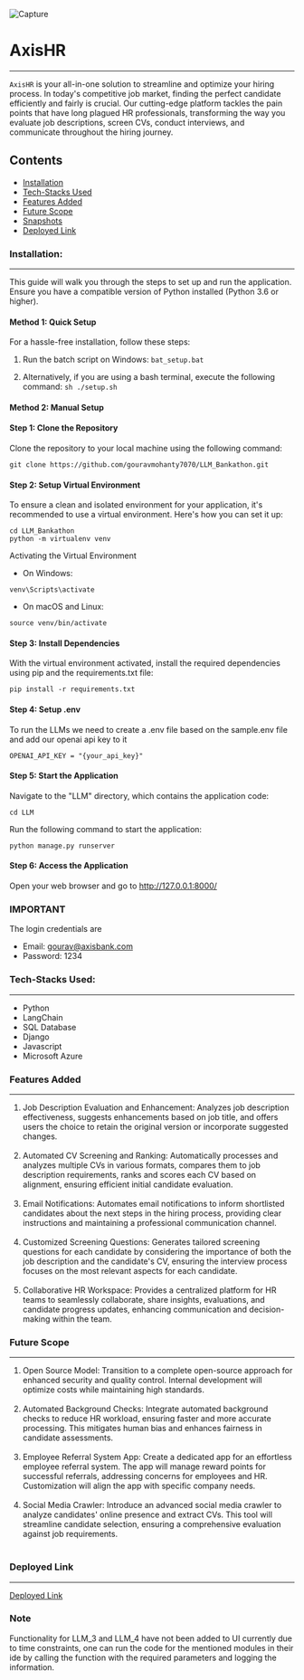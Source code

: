 ![Capture](https://res.cloudinary.com/dhhax6yae/image/upload/v1691668693/Screenshot_2023-08-10_at_5.23.53_PM_u9qny4.png)

# AxisHR
---

`AxisHR` is your all-in-one solution to streamline and optimize your hiring process. In today's competitive job market, finding the perfect candidate efficiently and fairly is crucial. Our cutting-edge platform tackles the pain points that have long plagued HR professionals, transforming the way you evaluate job descriptions, screen CVs, conduct interviews, and communicate throughout the hiring journey.

Contents
---

* [Installation](#installation)
* [Tech-Stacks Used](#tech-stacks-used)
* [Features Added](#features-added)
* [Future Scope](#future-scope)
* [Snapshots](#snapshots)
* [Deployed Link](#deployed-link)

### Installation:
---
This guide will walk you through the steps to set up and run the application. Ensure you have a compatible version of Python installed (Python 3.6 or higher).

#### Method 1: Quick Setup
For a hassle-free installation, follow these steps:
1. Run the batch script on Windows:
```bat_setup.bat ```

2. Alternatively, if you are using a bash terminal, execute the following command:
```sh ./setup.sh```

#### Method 2: Manual Setup

#### Step 1: Clone the Repository

Clone the repository to your local machine using the following command:

```
git clone https://github.com/gouravmohanty7070/LLM_Bankathon.git
```


#### Step 2: Setup Virtual Environment

To ensure a clean and isolated environment for your application, it's recommended to use a virtual environment. Here's how you can set it up:

```
cd LLM_Bankathon
python -m virtualenv venv
```
Activating the Virtual Environment
- On Windows:
```
venv\Scripts\activate
```

- On macOS and Linux:

```
source venv/bin/activate
```

#### Step 3: Install Dependencies
With the virtual environment activated, install the required dependencies using pip and the requirements.txt file:
```
pip install -r requirements.txt
```
#### Step 4: Setup .env
To run the LLMs we need to create a .env file based on the sample.env file and add our openai api key to it 

```
OPENAI_API_KEY = "{your_api_key}"
```

#### Step 5: Start the Application
Navigate to the "LLM" directory, which contains the application code:
```
cd LLM
```

Run the following command to start the application:
```
python manage.py runserver
```

#### Step 6: Access the Application
Open your web browser and go to http://127.0.0.1:8000/ 

### IMPORTANT
The login credentials are 
- Email: gourav@axisbank.com
- Password: 1234

### Tech-Stacks Used:
---

- Python
- LangChain
- SQL Database
- Django
- Javascript
- Microsoft Azure

### Features Added
---
<ol>
<li>Job Description Evaluation and Enhancement:
Analyzes job description effectiveness, suggests enhancements based on job title, and offers users the choice to retain the original version or incorporate suggested changes.
</li></br>
<li>Automated CV Screening and Ranking:
Automatically processes and analyzes multiple CVs in various formats, compares them to job description requirements, ranks and scores each CV based on alignment, ensuring efficient initial candidate evaluation.
</li></br>
<li>Email Notifications:
Automates email notifications to inform shortlisted candidates about the next steps in the hiring process, providing clear instructions and maintaining a professional communication channel.
</li></br>
<li>Customized Screening Questions:
Generates tailored screening questions for each candidate by considering the importance of both the job description and the candidate's CV, ensuring the interview process focuses on the most relevant aspects for each candidate.
</li></br>
<li>Collaborative HR Workspace:
Provides a centralized platform for HR teams to seamlessly collaborate, share insights, evaluations, and candidate progress updates, enhancing communication and decision-making within the team.
</ol>

### Future Scope
---
<ol>
<li>Open Source Model:
Transition to a complete open-source approach for enhanced security and quality control. Internal development will optimize costs while maintaining high standards.
</li></br>
<li>Automated Background Checks:
Integrate automated background checks to reduce HR workload, ensuring faster and more accurate processing. This mitigates human bias and enhances fairness in candidate assessments.
</li></br>
<li>Employee Referral System App:
Create a dedicated app for an effortless employee referral system. The app will manage reward points for successful referrals, addressing concerns for employees and HR. Customization will align the app with specific company needs.
</li></br>
<li>Social Media Crawler:
Introduce an advanced social media crawler to analyze candidates' online presence and extract CVs. This tool will streamline candidate selection, ensuring a comprehensive evaluation against job requirements.
</li></br>
</ol>

### Deployed Link 
---

[Deployed Link](http://52.255.177.160)

### Note 

Functionality for LLM_3 and LLM_4 have not been added to UI currently due to time constraints, one can run the code for the mentioned modules in their ide by calling the function with the required parameters and logging the information.
